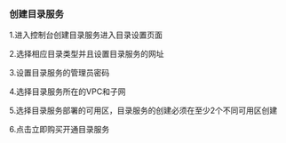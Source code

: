 ### 创建目录服务

1.进入控制台创建目录服务进入目录设置页面

2.选择相应目录类型并且设置目录服务的网址

3.设置目录服务的管理员密码

4.选择目录服务所在的VPC和子网

5.选择目录服务部署的可用区，目录服务的创建必须在至少2个不同可用区创建

6.点击立即购买开通目录服务